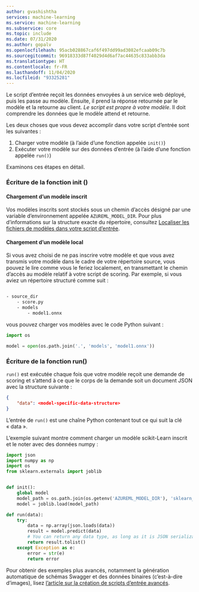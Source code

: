 ```yaml
---
author: gvashishtha
services: machine-learning
ms.service: machine-learning
ms.subservice: core
ms.topic: include
ms.date: 07/31/2020
ms.author: gopalv
ms.openlocfilehash: 95acb028867caf6f497dd99ad3082efcaab09c7b
ms.sourcegitcommit: 96918333d87f4029d4d6af7ac44635c833abb3da
ms.translationtype: HT
ms.contentlocale: fr-FR
ms.lasthandoff: 11/04/2020
ms.locfileid: "93325281"
---
```

Le script d’entrée reçoit les données envoyées à un service web déployé, puis les passe au modèle. Ensuite, il prend la réponse retournée par le modèle et la retourne au client. *Le script est propre à votre modèle*. Il doit comprendre les données que le modèle attend et retourne.

Les deux choses que vous devez accomplir dans votre script d’entrée sont les suivantes :

1. Charger votre modèle (à l’aide d’une fonction appelée `init()`)
1. Exécuter votre modèle sur des données d’entrée (à l’aide d’une fonction appelée `run()`)

Examinons ces étapes en détail.

### <a name="writing-init"></a>Écriture de la fonction init () 

#### <a name="loading-a-registered-model"></a>Chargement d’un modèle inscrit

Vos modèles inscrits sont stockés sous un chemin d’accès désigné par une variable d’environnement appelée `AZUREML_MODEL_DIR`. Pour plus d’informations sur la structure exacte du répertoire, consultez [Localiser les fichiers de modèles dans votre script d’entrée](../articles/machine-learning/how-to-deploy-advanced-entry-script.md#load-registered-models).

#### <a name="loading-a-local-model"></a>Chargement d’un modèle local

Si vous avez choisi de ne pas inscrire votre modèle et que vous avez transmis votre modèle dans le cadre de votre répertoire source, vous pouvez le lire comme vous le feriez localement, en transmettant le chemin d’accès au modèle relatif à votre script de scoring. Par exemple, si vous aviez un répertoire structuré comme suit :

```bash

- source_dir
    - score.py
    - models
        - model1.onnx

```

vous pouvez charger vos modèles avec le code Python suivant :

```python
import os

model = open(os.path.join('.', 'models', 'model1.onnx'))
```

### <a name="writing-run"></a>Écriture de la fonction run()

`run()` est exécutée chaque fois que votre modèle reçoit une demande de scoring et s’attend à ce que le corps de la demande soit un document JSON avec la structure suivante :

```json
{
    "data": <model-specific-data-structure>
}

```

L’entrée de `run()` est une chaîne Python contenant tout ce qui suit la clé « data ».

L’exemple suivant montre comment charger un modèle scikit-Learn inscrit et le noter avec des données numpy :

```python
import json
import numpy as np
import os
from sklearn.externals import joblib


def init():
    global model
    model_path = os.path.join(os.getenv('AZUREML_MODEL_DIR'), 'sklearn_mnist_model.pkl')
    model = joblib.load(model_path)

def run(data):
    try:
        data = np.array(json.loads(data))
        result = model.predict(data)
        # You can return any data type, as long as it is JSON serializable.
        return result.tolist()
    except Exception as e:
        error = str(e)
        return error
```

Pour obtenir des exemples plus avancés, notamment la génération automatique de schémas Swagger et des données binaires (c’est-à-dire d’images), lisez [l’article sur la création de scripts d’entrée avancés](../articles/machine-learning/how-to-deploy-advanced-entry-script.md).